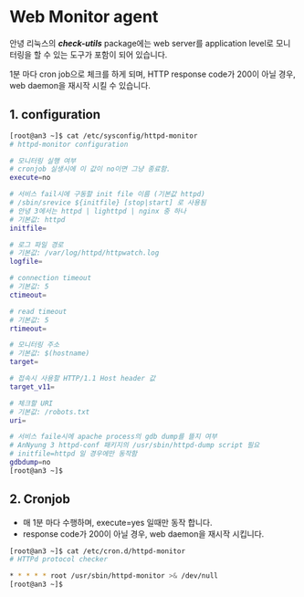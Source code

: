 # Web Monitor agent

안녕 리눅스의 ***check-utils*** package에는 web server를 application level로 모니터링을 할 수 있는 도구가 포함이 되어 있습니다.

1분 마다 cron job으로 체크를 하게 되며, HTTP response code가 200이 아닐 경우, web daemon을 재시작 시킬 수 있습니다.

## 1. configuration

```bash
[root@an3 ~]$ cat /etc/sysconfig/httpd-monitor
# httpd-monitor configuration

# 모니터링 실행 여부
# cronjob 실생시에 이 값이 no이면 그냥 종료함.
execute=no

# 서비스 fail시에 구동할 init file 이름 (기본값 httpd)
# /sbin/srevice ${initfile} [stop|start] 로 사용됨
# 안녕 3에서는 httpd | lighttpd | nginx 중 하나
# 기본값: httpd
initfile=

# 로그 파일 경로
# 기본값: /var/log/httpd/httpwatch.log
logfile=

# connection timeout
# 기본값: 5
ctimeout=

# read timeout
# 기본값: 5
rtimeout=

# 모니터링 주소
# 기본값: $(hostname)
target=

# 접속시 사용할 HTTP/1.1 Host header 값
target_v11=

# 체크할 URI
# 기본값: /robots.txt
uri=

# 서비스 faile시에 apache process의 gdb dump를 뜰지 여부
# AnNyung 3 httpd-conf 패키지의 /usr/sbin/httpd-dump script 필요
# initfile=httpd 일 경우에만 동작함
gdbdump=no
[root@an3 ~]$
```

## 2. Cronjob

* 매 1분 마다 수행하며, execute=yes 일때만 동작 합니다.
* response code가 200이 아닐 경우, web daemon을 재시작 시킵니다.

```bash
[root@an3 ~]$ cat /etc/cron.d/httpd-monitor
# HTTPd protocol checker

* * * * * root /usr/sbin/httpd-monitor >& /dev/null
[root@an3 ~]$
```